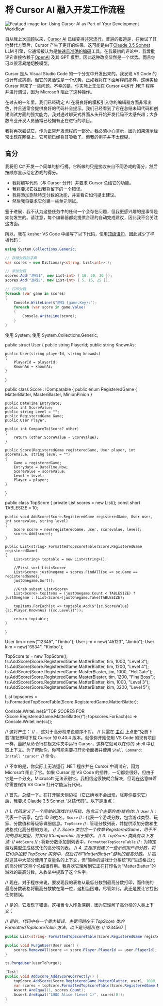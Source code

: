 # 将 Cursor AI 融入开发工作流程

![Featued image for: Using Cursor AI as Part of Your Development Workflow](https://cdn.thenewstack.io/media/2024/09/a99dfe9f-alex-shuper-nacmb7m2rhi-unsplash-1024x576.jpg)

自从我上次[回顾](https://thenewstack.io/testing-an-ai-first-code-editor-good-for-intermediate-devs/)以来，[Cursor AI](https://www.cursor.com/?utm_source=the+new+stack&utm_medium=referral&utm_content=inline-mention&utm_campaign=tns+platform) 已经变得[非常流行](https://thenewstack.io/5-ways-cursor-ai-sets-the-standard-for-ai-coding-assistance/)。普遍的报道是，在尝试了其他替代方案后，Cursor 产生了更好的结果。这可能是由于[Claude 3.5 Sonnet](https://www.anthropic.com/news/claude-3-5-sonnet?utm_source=the+new+stack&utm_medium=referral&utm_content=inline-mention&utm_campaign=tns+platform) LLM 引擎，它通常被认为是[快速且准确的编码](https://www.tomsguide.com/ai/cursor-is-chatgpt-for-coding-now-anyone-can-make-an-app-in-minutes)工具。在我最初的评论中，我曾批评它直接依赖于[OpenAI](https://thenewstack.io/getting-started-with-openais-gpt-builder-and-how-it-uses-rag/) 及其 GPT 模型，因此这种改变显然是一个优势。而且你可以很容易地切换模型。

Cursor 是从 Visual Studio Code 的一个分支中开发出来的。我发现 VS Code 的设计有点挑剔，但它的灵活性是一个优势。正如我将在下面解释的那样，这确实给 Cursor 带来了一些问题。不幸的是，你实际上无法在 Cursor 中运行 .NET 程序并进行调试，因为 Microsoft 阻止了这种操作。

在过去的一年里，我们已经确定 AI 在将良好的模板引入你的编辑器方面非常出色，并且通常会提供良好的代码补全提示。我们已经看到了它在总结未知代码和创建测试方面的强大能力。我对通过聊天式界面从头开始开发代码不太感兴趣；大多数专业开发人员通常已经拥有正在进行的项目。

我将再次尝试它，作为正常开发流程的一部分。我必须小心演示，因为如果演示经常出现在网络上，它可能已经将其吸收了。但我的例子并不太模糊。

## 高分

我将用 C# 开发一个简单的排行榜。它所做的只是接收来自不同游戏的得分，然后按顺序显示给定游戏的得分。

- 我将编写代码（与 Cursor 分开）并要求 Cursor 总结它的功能。
- 我将要求它找出我将留下的一个错误。
- 我将添加删除特定分数的功能，并查看它如何提出建议。
- 然后我将要求它创建一些单元测试。

鉴于进展，我不认为这些任务中的任何一个会存在问题，但我更感兴趣的是事情是如何发生的。请注意，每个编辑器都会提供合理的自动完成建议，因此我不会关注这方面。

所以，我在 kosher VS Code 中编写了以下代码，使用[顶级语句](https://learn.microsoft.com/en-us/dotnet/csharp/fundamentals/program-structure/top-level-statements)，因此减少了样板代码：

```csharp
using System.Collections.Generic;

// 存储分数的字典
var scores = new Dictionary<string, List<int>>();

// 添加分数
scores.Add("游戏1", new List<int> { 10, 20, 30 });
scores.Add("游戏2", new List<int> { 5, 15, 25 });

// 打印分数
foreach (var game in scores)
{
    Console.WriteLine($"游戏 {game.Key}:");
    foreach (var score in game.Value)
    {
        Console.WriteLine(score);
    }
}
```

使用 System;
使用 System.Collections.Generic;

public struct User
{
    public string PlayerId;
    public string KnownAs;

    public User(string playerId, string knownAs)
    {
        PlayerId = playerId;
        KnownAs = knownAs;
    }
}

public class Score : IComparable<Score>
{
    public enum RegisteredGame { MatterBlatter, MasterBlaster, MinionPinion }

    public DateTime Entrydate;
    public int ScoreValue;
    public string Level = "";
    public RegisteredGame Game;
    public User Player;

    public int CompareTo(Score? other)
    {
        return (other.ScoreValue - ScoreValue);
    }

    public Score(RegisteredGame registeredGame, User player, int scoreValue, string level = "")
    {
        Game = registeredGame;
        Entrydate = DateTime.Now;
        ScoreValue = scoreValue;
        Level = level;
        Player = player;
    }
}

public class TopScore
{
    private List<Score> scores = new List<Score>();
    const short TABLESIZE = 10;

    public void AddScore(Score.RegisteredGame registeredGame, User user, int scorevalue, string level)
    {
        Score score = new(registeredGame, user, scorevalue, level);
        scores.Add(score);
    }

    public List<string> FormattedTopScoreTable(Score.RegisteredGame registeredGame)
    {
        List<string> toptable = new List<string>();

        //First sort List<Score>
        List<Score> justOnegame = scores.FindAll(sc => sc.Game == registeredGame);
        justOnegame.Sort();

        //Grab subset List<Score>
        List<Score> topItems = (justOnegame.Count < TABLESIZE) ? justOnegame : (List<Score>)justOnegame.Take(TABLESIZE);

        topItems.ForEach(sc => toptable.Add($"{sc.ScoreValue} {sc.Player.KnownAs} ({sc.Level})"));

        return toptable;
    }
}

User tim = new("12345", "Timbo");
User jim = new("45123", "Jimbo");
User kim = new("6534", "Kimbo");

TopScore ts = new TopScore();
ts.AddScore(Score.RegisteredGame.MatterBlatter, tim, 1000, "Level 3");
ts.AddScore(Score.RegisteredGame.MatterBlatter, tim, 1200, "Level 4");
ts.AddScore(Score.RegisteredGame.MasterBlaster, jim, 1000, "HellGate");
ts.AddScore(Score.RegisteredGame.MasterBlaster, tim, 1200, "FinalBoss");
ts.AddScore(Score.RegisteredGame.MatterBlatter, kim, 1000, "Level 3");
ts.AddScore(Score.RegisteredGame.MatterBlatter, kim, 3200, "Level 5");

List<string> topscores = ts.FormattedTopScoreTable(Score.RegisteredGame.MatterBlatter);

Console.WriteLine($"TOP SCORES FOR {Score.RegisteredGame.MatterBlatter}");
topscores.ForEach(sc => Console.WriteLine(sc));

// 这将产生：
// … 这对于高分榜来说顺序不对。
// 只需在 [主页](https://www.cursor.com/) 上点击“免费下载”按钮即可下载 Cursor 的 0.40.4 版本。就像你开始使用 VS Code 的现有项目一样，最好从命令行在根文件夹中运行 Cursor，这样它就可以在你的 shell 中获取上下文。为了帮助你，你可能需要打开命令面板并使用 `Shell Command: Install 'cursor'`
// 命令。

// 不幸的是，你实际上无法运行 .NET 程序并在 Cursor 中调试它，因为 Microsoft 阻止了它。如果 Cursor 是 VS Code 的插件，一切都会很好，但由于它是一个分支，Microsoft 无法识别它。我相信这很快就会解决，但现在这意味着你需要保持 VS Code 打开才能运行代码。

// 首先，总结一下。在打开聊天侧边栏（它正确地不会出现，除非你要求它）后，我要求 Claude 3.5 Sonnet “总结代码”。以下是重点：

// *1. 代码定义了一个简单的游戏计分系统，包含三个主要的类/结构体:*
// `User`
// : 代表一个玩家，包含 ID 和姓名。`Score`
// : 代表一个游戏分数，包含游戏类型、玩家、分数值和等级等详细信息。`TopScore`
// : 管理分数列表，并提供添加分数和生成格式化高分榜的方法。
// *2. Score 类包含一个枚举 RegisteredGame，用于不同的游戏类型，并实现 IComparable<Score> 用于排序。*
// *3. TopScore 类具有以下方法:*
// `AddScore`
// : 将新分数添加到列表中。`FormattedTopScoreTable`
// : 为特定游戏类型生成格式化的高分榜列表。
// *4. 主程序创建了一些示例用户和分数，将它们添加到 TopScore 实例中，然后打印“MatterBlatter”游戏的最高分数。*
// 虽然这其中大部分使用了变量名的上下文，但“简单的游戏计分系统”和“生成格式化的高分榜”这两个总结很有用。我喜欢它理解到它正在打印名为“MatterBlatter”的游戏的最高分数，从枚举中提取了这个名字。

// 现在，对于程序来说，要发现我的表格从最低分数到最高分数打印，而传统的最高分数表格将最高分数放在第一位，这相当困难。尽管如此，我还是要让它找出任何错误。

// 是的，它发现了错误。这相当令人印象深刻，因为它理解了高分榜的人类上下文：

// *是的，代码中有一个重大错误。主要问题在于 TopScore 类的 FormattedTopScoreTable 方法。以下是问题所在:*
// 1234567 |

```csharp
public List<string> FormattedTopScoreTable(Score.RegisteredGame registeredGame) { // ... existing code ... justOnegame.Sort(); //Grab subset List<Score> topItems = (justOnegame.Count < TABLESIZE)?justOnegame:(List<Score>)justOnegame.Take(TABLESIZE); // ... existing code ... } 

public void PurgeUser(User user) { 
    scores.RemoveAll(score => score.Player.PlayerId == user.PlayerId); 
} 

ts.PurgeUser(userToPurge); 

[Test] 
public void AddScore_AddsScoreCorrectly() { 
    topScore.AddScore(Score.RegisteredGame.MatterBlatter, user1, 1000, "Level 1"); 
    var scores = topScore.FormattedTopScoreTable(Score.RegisteredGame.MatterBlatter); 
    Assert.AreEqual(1, scores.Count); 
    Assert.AreEqual("1000 Alice (Level 1)", scores[0]); 
} 
```